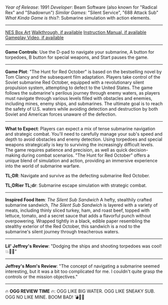 *Year of Release*: 1991
*Developer*: Beam Software (also known for "Radical Rex" and "Shadowrun")
*Similar Games*: "Silent Service", "688 Attack Sub"
*What Kinda Game is this?*: Submarine simulation with action elements.

---
[NES Box Art](https://www.google.com/search?tbm=isch&q=NES+Box+Art+The+Hunt+for+Red+October) 
[Walkthrough, if available](https://www.google.com/search?q=Walkthrough+NES+The+Hunt+for+Red+October)
[Instruction Manual, if available](https://www.google.com/search?q=NES+Instruction+Manual+The+Hunt+for+Red+October)
[Gameplay Video, if available](https://www.youtube.com/results?search_query=gameplay+NES+The+Hunt+for+Red+October) 

- - -
**Game Controls**:
Use the D-pad to navigate your submarine, A button for torpedoes, B button for special weapons, and Start pauses the game.

- - -
**Game Plot**: 
"The Hunt for Red October" is based on the bestselling novel by Tom Clancy and the subsequent film adaptation. Players take control of the Soviet submarine Red October, equipped with a revolutionary silent propulsion system, attempting to defect to the United States. The game follows the submarine's perilous journey through enemy waters, as players must navigate through various levels filled with obstacles and enemies, including mines, enemy ships, and submarines. The ultimate goal is to reach the safety of U.S. waters while avoiding detection and destruction by both Soviet and American forces unaware of the defection.

- - -
**What to Expect**: 
Players can expect a mix of tense submarine navigation and strategic combat. You'll need to carefully manage your sub's speed and depth to avoid obstacles and enemy detection. Using torpedoes and special weapons strategically is key to surviving the increasingly difficult levels. The game requires patience and precision, as well as quick decision-making during combat scenarios. "The Hunt for Red October" offers a unique blend of simulation and action, providing an immersive experience into the world of submarine warfare.

**TL;DR**:
Navigate and survive as the defecting submarine Red October.

**TL;DRier TL;dr**: 
Submarine escape simulation with strategic combat.

---
**Inspired Food Item**: *The Silent Sub Sandwich*
A hefty, stealthily crafted submarine sandwich, *The Silent Sub Sandwich* is layered with a variety of meats, including thinly sliced turkey, ham, and roast beef, topped with lettuce, tomato, and a secret sauce that adds a flavorful punch without overpowering. Wrapped tightly in a black, edible paper resembling the stealthy exterior of the Red October, this sandwich is a nod to the submarine's silent journey through treacherous waters.

---
**Lil' Jeffrey's Review**: "Dodging the ships and shooting torpedoes was cool! 💥🚢😎"

---
**Jeffrey's Mom's Review**: "The concept of navigating a submarine seemed interesting, but it was a bit too complicated for me. I couldn't quite grasp the controls or the mission objectives."

---
🔥 **OGG REVIEW TIME** 🔥: OGG LIKE BIG WATER. OGG LIKE SNEAKY SUB. OGG NO LIKE MINE. BOOM BAD! 💣🚤🚫